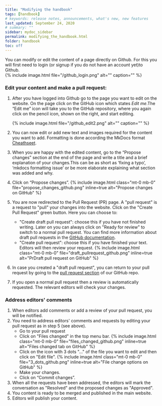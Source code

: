 ```yaml
---
title: "Modifying the handbook"
tags: [handbook]
# keywords: release notes, announcements, what's new, new features
last_updated: September 24, 2020
# summary: ""
sidebar: mydoc_sidebar
permalink: modifying_the_handbook.html
folder: handbook
toc: off
---
```


   You can modify or edit the content of a page directly on Github. For this you will first need to login (or signup if you do not have an account yet)to Github.     
       {% include image.html file="/github_login.png" alt="" caption="" %}


### Edit your content and make a pull request:
  
  1. After you have logged into Github go to the page you want to edit on the website. On the page click on the GitHub icon which states *Edit me*.The “Edit me”
     icon will take you to the GitHub repository, where you again click on the pencil icon, shown on the right, and start editing.
  
       {% include image.html file="/github_edit2.png" alt="" caption="" %}

  2. You can now edit or add new text and images required for the content you want to add. Formatting is done according the MkDocs format 
     [Cheathseet](http://madrus4u.com/mdocs/engine/cheatsheet/).
     
  3. When you are happy with the edited content, go to the “Propose changes” section at the end of the page and write a title and a brief 
     explanation of your changes.This can be as short as ‘fixing a typo’, ‘mkdocs formatting issue’ or be more elaborate explaining what section was added and why.
  
  4. Click on “Propose changes”.
    {% include image.html class="mt-0 mb-0" file="propose_changes_github.png" inline=true alt="Propose changes on GitHub" %}
  
  5. You are now redirected to the Pull Request (PR) page. A "pull request" is a request to "pull" your changes into the website. 
     Click on the "Create Pull Request" green button. Here you can choose to:

      - "Create draft pull request": choose this if you have not finished writing. Later on you can always click on "Ready for review" to switch to a normal 
         pull request. You can find more information about draft pull requests in the [GitHub documentation](https://docs.github.com/en/github/collaborating-with-issues-and-pull-requests/about-pull-requests#draft-pull-requests).
      - "Create pull request": choose this if you have finished your text. Editors will then review your request.
         {% include image.html class="mt-0 mb-0" file="draft_pullrequest_github.png" inline=true alt="PrDraft pull request on GitHub" %}

  6. In case you created a "draft pull request", you can return to your pull request by going to the [pull request section](https://github.com/ibisba/handbook/pulls) of our GitHub repo.
  
  7. If you open a normal pull request then a review is automatically requested. The relevant editors will check your changes. 

### Address editors' comments

 1. When editors add comments or add a review of your pull request, you will be notified.
 2. You need to address editors' comments and requests by editing your pull request as in step 5 (see above).
      - Go to your pull request
      - Click on "Files changed" in the top menu bar.
        {% include image.html class="mt-0 mb-0" file="files_changed_github.png" inline=true alt="Files changed tab on GitHub" %}
      - Click on the icon with 3 dots "..." of the file you  want to edit and then click on "Edit file".
        {% include image.html class="mt-0 mb-0" file="3_dots_github.png" inline=true alt="File change options on GitHub" %}
      - Make your changes.
      - Click on “Commit changes”.
3. When all the requests have been addressed, the editors will mark the conversation as "Resolved" and the proposed changes as "Approved".
4. You content is ready to be merged and published in the main website.
5. Editors will publish your content.
